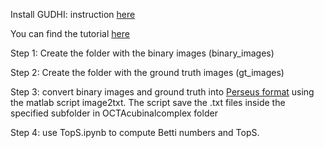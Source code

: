Install GUDHI: instruction [here](https://gudhi.inria.fr/python/latest/installation.html)
 
You can find the tutorial [here](https://gudhi.inria.fr/python/latest/cubical_complex_user.html)

Step 1: Create the folder with the binary images (binary_images)

Step 2: Create the folder with the ground truth images (gt_images)

Step 3: convert binary images and ground truth into [Perseus format](https://gudhi.inria.fr/python/latest/fileformats.html) using the matlab script image2txt. The script save the .txt files inside the specified subfolder in OCTAcubinalcomplex folder

Step 4: use TopS.ipynb to compute Betti numbers and TopS. 